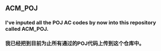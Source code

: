 ## ACM_POJ
### I've inputed all the POJ AC codes by now into this repository called ACM_POJ.
### 我已经把到目前为止所有通过的POJ代码上传到这个仓库中。
